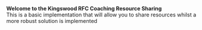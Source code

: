 **Welcome to the Kingswood RFC Coaching Resource Sharing**  
This is a basic implementation that will allow you to share resources whilst a more robust solution is implemented

